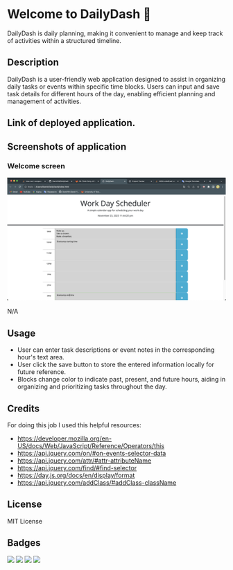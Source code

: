 # Welcome to DailyDash 📅

DailyDash is daily planning, making it convenient to manage and keep track of activities within a structured timeline.

## Description

DailyDash is a user-friendly web application designed to assist in organizing daily tasks or events within specific time blocks. Users can input and save task details for different hours of the day, enabling efficient planning and management of activities.

## Link of deployed application.



## Screenshots of application

### Welcome screen

![Alt text](./Screenshots/1.png "Current and Future tasks")


N/A

## Usage

- User can enter  task descriptions or event notes in the corresponding hour's text area.
- User click the save button to store the entered information locally for future reference.
- Blocks change color to indicate past, present, and future hours, aiding in organizing and prioritizing tasks throughout the day.

## Credits

For doing this job I used this helpful resources: 

- https://developer.mozilla.org/en-US/docs/Web/JavaScript/Reference/Operators/this
- https://api.jquery.com/on/#on-events-selector-data
- https://api.jquery.com/attr/#attr-attributeName
- https://api.jquery.com/find/#find-selector
- https://day.js.org/docs/en/display/format
- https://api.jquery.com/addClass/#addClass-className

## License

MIT License

## Badges


<img src="https://img.shields.io/badge/jquery-%230769AD.svg?style=for-the-badge&logo=jquery&logoColor=white)" /> 

<img src="https://img.shields.io/badge/CSS3-1572B6?style=for-the-badge&logo=css3&logoColor=white" />    

<img src="https://img.shields.io/badge/HTML5-E34F26?style=for-the-badge&logo=html5&logoColor=white" />  

<img src="https://img.shields.io/badge/JavaScript-F7DF1E?style=for-the-badge&logo=javascript&logoColor=black" />  

